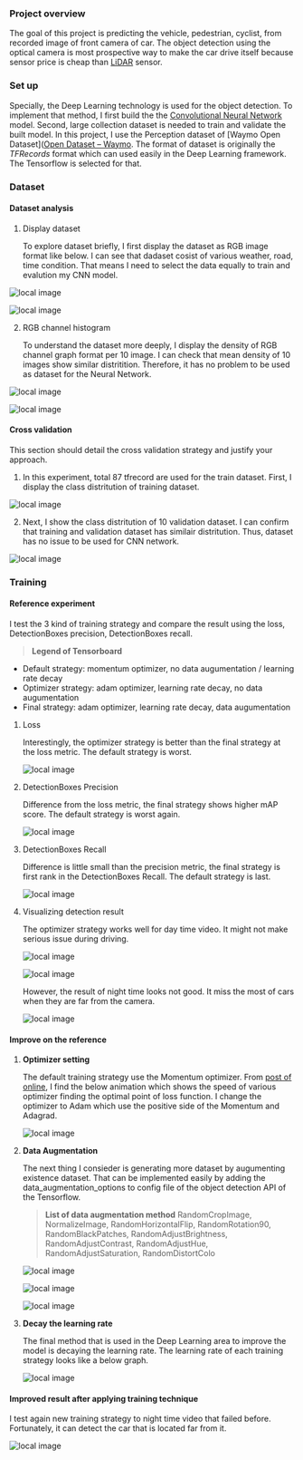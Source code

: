### Project overview

The goal of this project is predicting the vehicle, pedestrian, cyclist, from recorded image of front camera of car. The object detection using  the optical camera is most prospective way to make the car drive itself because sensor price is cheap than [LiDAR](https://velodynelidar.com/what-is-lidar/) sensor.

### Set up

Specially, the Deep Learning technology is used for the object detection. To implement that method, I first build the the [Convolutional Neural Network](https://en.wikipedia.org/wiki/Convolutional_neural_network) model. Second, large collection dataset is needed to train and validate the built model. In this project, I use  the Perception dataset of [Waymo Open Dataset]([Open Dataset – Waymo](https://waymo.com/open/). The format of dataset is originally the *TFRecords* format which can used easily in the Deep Learning framework. The Tensorflow is selected for that. 

### Dataset

#### Dataset analysis

1. Display dataset
   
   To explore dataset briefly, I first display the dataset as RGB image format like below. I can see that dadaset cosist of various weather, road, time condition. That means I need to select the data equally to train and evalution my CNN model.

![local image](eda_pic/eda_pic_11.png)

![local image](eda_pic/eda_pic_12.png)

2. RGB channel histogram
   
   To understand the dataset more deeply, I display the density of RGB channel graph format per 10 image. I can check that mean density of 10 images show similar distritition. Therefore, it has no problem to be used as dataset for the Neural Network.

![local image](eda_pic/eda_pic_16.png)

![local image](eda_pic/eda_pic_18.png)

#### 

#### Cross validation

This section should detail the cross validation strategy and justify your approach.

1. In this experiment, total 87 tfrecord are used for the train dataset. First, I display the class distritution of training dataset. 

![local image](eda_pic/eda_pic_26.png)

2. Next, I show the class distritution of 10 validation dataset. I can confirm that training and validation dataset has similair distritution. Thus, dataset has no issue to be used for CNN network.

![local image](eda_pic/eda_pic_27.png)

### Training

#### Reference experiment

I test the 3 kind of training strategy and compare the result using the loss, DetectionBoxes precision, DetectionBoxes recall.

> **Legend of Tensorboard**
- Default strategy: momentum optimizer, no data augumentation / learning rate decay
- Optimizer strategy: adam optimizer, learning rate decay, no data augumentation
- Final strategy: adam optimizer, learning rate decay, data augumentation

1. Loss
   
   Interestingly, the optimizer strategy is better than the final strategy at the loss metric. The default strategy is worst.
   
   ![local image](training_strategy_pic/loss_graph.png)

2. DetectionBoxes Precision
   
   Difference from the loss metric, the final strategy shows higher mAP score. The default strategy is worst again.
   
   ![local image](training_strategy_pic/precision_graph.png)

3. DetectionBoxes Recall
   
   Difference is little small than the precision metric, the final strategy is first rank in the DetectionBoxes Recall. The default strategy is last.
   
   ![local image](training_strategy_pic/recall_graph.png)

4. Visualizing detection result 
   
   The optimizer strategy works well for day time video. It might not make serious issue during driving.
   
   ![local image](optimizer_video/animation_1.gif)
   
   ![local image](optimizer_video/animation_2.gif)
   
   However, the result of night time looks not good. It miss the most of cars when they are far from the camera.  
   
   ![local image](optimizer_video/animation_3.gif)

#### Improve on the reference

1. **Optimizer setting**
   
   The default training strategy use the Momentum optimizer. From [post of online](https://medium.com/@ramrajchandradevan/the-evolution-of-gradient-descend-optimization-algorithm-4106a6702d39), I find the below animation which shows the speed of various optimizer finding the optimal point of loss function. I change the optimizer to Adam which use the positive side of the Momentum and Adagrad.
   
   ![local image](training_strategy_pic/optimizer_difference.gif)

2. **Data Augmentation**
   
   The next thing I consieder is generating more dataset by augumenting existence dataset. That can be implemented easily by adding the data_augmentation_options to config file of the object detection API of the Tensorflow.
   
   > **List of data augmentation method**
   RandomCropImage, NormalizeImage, RandomHorizontalFlip, 
   RandomRotation90, RandomBlackPatches, RandomAdjustBrightness, 
   RandomAdjustContrast, RandomAdjustHue, RandomAdjustSaturation, 
   RandomDistortColo
   
   ![local image](aug_pic/aug_pic_1.png)
   
   ![local image](aug_pic/aug_pic_4.png)
   
   ![local image](aug_pic/aug_pic_5.png)

3. **Decay the learning rate**
   
   The final method that is used in the Deep Learning area to improve the model is decaying the learning rate. The learning rate of each training strategy looks like a below graph.
   
   ![local image](training_strategy_pic/lr_graph.png)

#### Improved result after applying training technique

I test again new training strategy to night time video that failed before. Fortunately, it can detect the car that is located far from it.

![local image](final_video/animation_3.gif)
